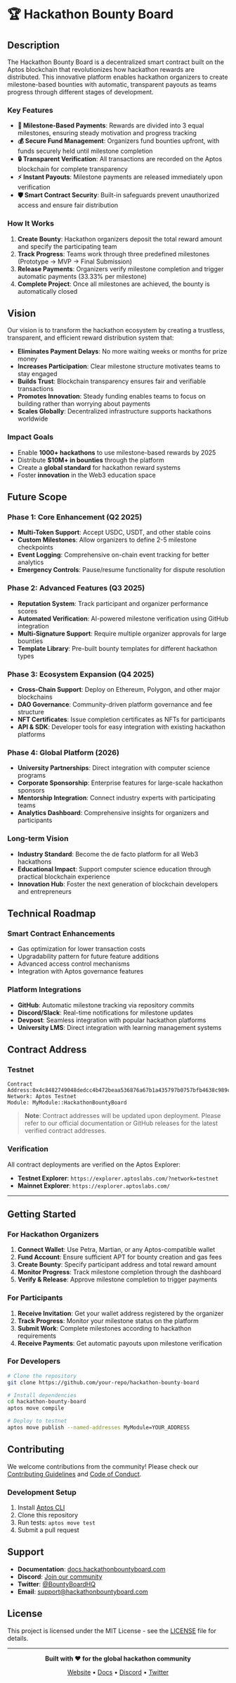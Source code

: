# 🏆 Hackathon Bounty Board

## Description

The Hackathon Bounty Board is a decentralized smart contract built on the Aptos blockchain that revolutionizes how hackathon rewards are distributed. This innovative platform enables hackathon organizers to create milestone-based bounties with automatic, transparent payouts as teams progress through different stages of development.

### Key Features

- **🎯 Milestone-Based Payments**: Rewards are divided into 3 equal milestones, ensuring steady motivation and progress tracking
- **💰 Secure Fund Management**: Organizers fund bounties upfront, with funds securely held until milestone completion
- **🔒 Transparent Verification**: All transactions are recorded on the Aptos blockchain for complete transparency
- **⚡ Instant Payouts**: Milestone payments are released immediately upon verification
- **🛡️ Smart Contract Security**: Built-in safeguards prevent unauthorized access and ensure fair distribution

### How It Works

1. **Create Bounty**: Hackathon organizers deposit the total reward amount and specify the participating team
2. **Track Progress**: Teams work through three predefined milestones (Prototype → MVP → Final Submission)
3. **Release Payments**: Organizers verify milestone completion and trigger automatic payments (33.33% per milestone)
4. **Complete Project**: Once all milestones are achieved, the bounty is automatically closed

## Vision

Our vision is to transform the hackathon ecosystem by creating a trustless, transparent, and efficient reward distribution system that:

- **Eliminates Payment Delays**: No more waiting weeks or months for prize money
- **Increases Participation**: Clear milestone structure motivates teams to stay engaged
- **Builds Trust**: Blockchain transparency ensures fair and verifiable transactions
- **Promotes Innovation**: Steady funding enables teams to focus on building rather than worrying about payments
- **Scales Globally**: Decentralized infrastructure supports hackathons worldwide

### Impact Goals

- Enable **1000+ hackathons** to use milestone-based rewards by 2025
- Distribute **$10M+ in bounties** through the platform
- Create a **global standard** for hackathon reward systems
- Foster **innovation** in the Web3 education space

## Future Scope

### Phase 1: Core Enhancement (Q2 2025)
- **Multi-Token Support**: Accept USDC, USDT, and other stable coins
- **Custom Milestones**: Allow organizers to define 2-5 milestone checkpoints
- **Event Logging**: Comprehensive on-chain event tracking for better analytics
- **Emergency Controls**: Pause/resume functionality for dispute resolution

### Phase 2: Advanced Features (Q3 2025)
- **Reputation System**: Track participant and organizer performance scores
- **Automated Verification**: AI-powered milestone verification using GitHub integration
- **Multi-Signature Support**: Require multiple organizer approvals for large bounties
- **Template Library**: Pre-built bounty templates for different hackathon types

### Phase 3: Ecosystem Expansion (Q4 2025)
- **Cross-Chain Support**: Deploy on Ethereum, Polygon, and other major blockchains
- **DAO Governance**: Community-driven platform governance and fee structure
- **NFT Certificates**: Issue completion certificates as NFTs for participants
- **API & SDK**: Developer tools for easy integration with existing hackathon platforms

### Phase 4: Global Platform (2026)
- **University Partnerships**: Direct integration with computer science programs
- **Corporate Sponsorship**: Enterprise features for large-scale hackathon sponsors
- **Mentorship Integration**: Connect industry experts with participating teams
- **Analytics Dashboard**: Comprehensive insights for organizers and participants

### Long-term Vision
- **Industry Standard**: Become the de facto platform for all Web3 hackathons
- **Educational Impact**: Support computer science education through practical blockchain experience
- **Innovation Hub**: Foster the next generation of blockchain developers and entrepreneurs

## Technical Roadmap

### Smart Contract Enhancements
- Gas optimization for lower transaction costs
- Upgradability pattern for future feature additions
- Advanced access control mechanisms
- Integration with Aptos governance features

### Platform Integrations
- **GitHub**: Automatic milestone tracking via repository commits
- **Discord/Slack**: Real-time notifications for milestone updates
- **Devpost**: Seamless integration with popular hackathon platforms
- **University LMS**: Direct integration with learning management systems

## Contract Address

### Testnet
```
Contract Address:0x4c8482749048dedcc4b472beaa536876a67b1a435797b0757bfb4638c989c002
Network: Aptos Testnet
Module: MyModule::HackathonBountyBoard
```

> **Note**: Contract addresses will be updated upon deployment. Please refer to our official documentation or GitHub releases for the latest verified contract addresses.

### Verification

All contract deployments are verified on the Aptos Explorer:
- **Testnet Explorer**: `https://explorer.aptoslabs.com/?network=testnet`
- **Mainnet Explorer**: `https://explorer.aptoslabs.com/`

---

## Getting Started

### For Hackathon Organizers

1. **Connect Wallet**: Use Petra, Martian, or any Aptos-compatible wallet
2. **Fund Account**: Ensure sufficient APT for bounty creation and gas fees
3. **Create Bounty**: Specify participant address and total reward amount
4. **Monitor Progress**: Track milestone completion through the dashboard
5. **Verify & Release**: Approve milestone completion to trigger payments

### For Participants

1. **Receive Invitation**: Get your wallet address registered by the organizer
2. **Track Progress**: Monitor your milestone status on the platform
3. **Submit Work**: Complete milestones according to hackathon requirements
4. **Receive Payments**: Get automatic payouts upon milestone verification

### For Developers

```bash
# Clone the repository
git clone https://github.com/your-repo/hackathon-bounty-board

# Install dependencies
cd hackathon-bounty-board
aptos move compile

# Deploy to testnet
aptos move publish --named-addresses MyModule=YOUR_ADDRESS
```

## Contributing

We welcome contributions from the community! Please check our [Contributing Guidelines](CONTRIBUTING.md) and [Code of Conduct](CODE_OF_CONDUCT.md).

### Development Setup

1. Install [Aptos CLI](https://aptos.dev/cli-tools/aptos-cli-tool/install-aptos-cli)
2. Clone this repository
3. Run tests: `aptos move test`
4. Submit a pull request

## Support

- **Documentation**: [docs.hackathonbountyboard.com](https://docs.hackathonbountyboard.com)
- **Discord**: [Join our community](https://discord.gg/bountyboard)
- **Twitter**: [@BountyBoardHQ](https://twitter.com/bountyboardhq)
- **Email**: support@hackathonbountyboard.com

## License

This project is licensed under the MIT License - see the [LICENSE](LICENSE) file for details.

---

<div align="center">

**Built with ❤️ for the global hackathon community**

[Website](https://hackathonbountyboard.com) • [Docs](https://docs.hackathonbountyboard.com) • [Discord](https://discord.gg/bountyboard) • [Twitter](https://twitter.com/bountyboardhq)

</div>
